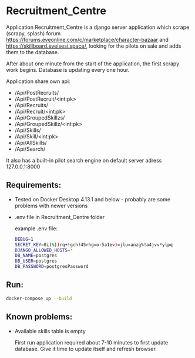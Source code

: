 # Recruitment_Centre
Application Recruitment_Centre is a django server application which scrape (scrapy, splash) forum https://forums.eveonline.com/c/marketplace/character-bazaar and https://skillboard.eveisesi.space/,
looking for the pilots on sale and adds them to the database.

After about one minute from the start of the application, the first scrapy work begins. 
Database is updating every one hour. 

Application share own api:

- /Api/PostRecruits/
- /Api/PostRecruit/\<int:pk>
- /Api/Recruits/
- /Api/Recruit/\<int:pk>
- /Api/GroupedSkillzs/
- /Api/GroupedSkillz/\<int:pk>
- /Api/Skills/
- /Api/Skill/\<int:pk>
- /Api/AllSkills/
- /Api/Search/


It also has a built-in pilot search engine on default server adress 127.0.0.1:8000

## Requirements: 
- Tested on Docker Desktop 4.13.1 and below - probably are some problems with newer versions
- .env file in Recruitment_Centre folder

  example .env file:
  ```sh
  DEBUG=1
  SECRET_KEY=0i(%))rq+!gch!45rhg=o-5a1ev)=jlu=anzg%!a4jvv*ylpq
  DJANGO_ALLOWED_HOSTS=*
  DB_NAME=postgres
  DB_USER=postgres
  DB_PASSWORD=postgresPassword
  ```

## Run:

```sh
docker-compose up --build
```

## Known problems:
- Available skills table is empty

  First run application required about 7-10 minutes to first update database.
  Give it time to update itself and refresh browser.
  
